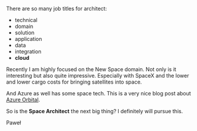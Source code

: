 There are so many job titles for architect:
- technical
- domain
- solution
- application
- data
- integration
- **cloud**

Recently I am highly focused on the New Space domain. Not only is it
interesting but also quite impressive. Especially with SpaceX and the lower
and lower cargo costs for bringing satellites into space.

And Azure as well has some space tech. This is a very nice blog post about
[Azure Orbital](
https://azure.microsoft.com/en-us/blog/any-developer-can-be-a-space-developer-with-the-new-azure-orbital-space-sdk/
).

So is the **Space Architect** the next big thing? I definitely will pursue
this.

Paweł
